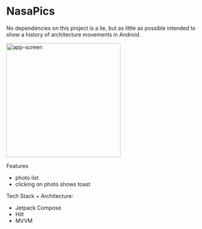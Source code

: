 # NasaPics

No dependencies on this project is a lie, but as little as possible intended to show a history of architecture movements in Android.

<img src="https://github.com/user-attachments/assets/50fb8635-a38f-4df3-8c7f-a952847d7a3c" alt="app-screen" width="300" /> 

Features
- photo list
- clicking on photo shows toast

Tech Stack + Architecture:
- Jetpack Compose
- Hilt
- MVVM
